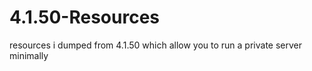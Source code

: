 # 4.1.50-Resources
resources i dumped from 4.1.50 which allow you to run a private server minimally
